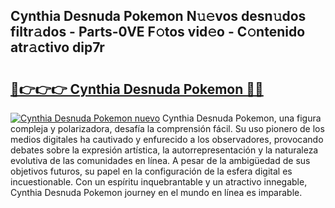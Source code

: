## Cynthia Desnuda Pokemon N𝚞𝚎vos desn𝚞dos filtr𝚊dos - Parts-0VE F𝚘tos vid𝚎o - C𝚘ntenido atr𝚊ctivo dip7r

# <h2><a href="http://mb6sva.tromn.icu/?c=Cynthia+Desnuda+Pokemon">🔗👉👉👉 Cynthia Desnuda Pokemon 🔗🔗</a></h2>

[![Cynthia Desnuda Pokemon nuevo](https://i.imgur.com/pEAQMta.gif)](http://mb6sva.tromn.icu/?c=Cynthia+Desnuda+Pokemon)
Cynthia Desnuda Pokemon, una figura compleja y polarizadora, desafía la comprensión fácil. Su uso pionero de los medios digitales ha cautivado y enfurecido a los observadores, provocando debates sobre la expresión artística, la autorrepresentación y la naturaleza evolutiva de las comunidades en línea. A pesar de la ambigüedad de sus objetivos futuros, su papel en la configuración de la esfera digital es incuestionable. Con un espíritu inquebrantable y un atractivo innegable, Cynthia Desnuda Pokemon journey en el mundo en línea es imparable.
